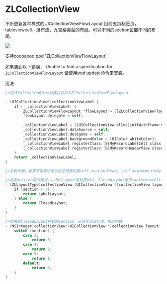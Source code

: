# ZLCollectionView
不断更新各种样式的UICollectionViewFlowLayout
目前支持标签页，tableviewcell，瀑布流，九宫格类型的布局。可以不同的section设置不同的布局。

![](https://github.com/czl0325/ZLCollectionView/blob/master/demo.gif?raw=true)


支持cocoapod
pod 'ZLCollectionViewFlowLayout' 

如果遇到以下错误，
Unable to find a specification for `ZLCollectionViewFlowLayout`
请使用pod update命令来安装。


用法

```Objective-C
//在UICollectionView创建之前加入ZLCollectionViewFlowLayout

- (UICollectionView*)collectionViewLabel {
    if (!_collectionViewLabel) {
        ZLCollectionViewFlowLayout *flowLayout = [[ZLCollectionViewFlowLayout alloc] init];
        flowLayout.delegate = self;
        
        _collectionViewLabel = [[UICollectionView alloc]initWithFrame:self.view.bounds collectionViewLayout:flowLayout];
        _collectionViewLabel.dataSource = self;
        _collectionViewLabel.delegate = self;
        _collectionViewLabel.backgroundColor = [UIColor whiteColor];
        [_collectionViewLabel registerClass:[SEMyRecordLabelCell class] forCellWithReuseIdentifier:[SEMyRecordLabelCell cellIdentifier]];
        [_collectionViewLabel registerClass:[SEMyRecordHeaderView class] forSupplementaryViewOfKind:UICollectionElementKindSectionHeader withReuseIdentifier:[SEMyRecordHeaderView headerViewIdentifier]];
    }
    return _collectionViewLabel;
}

//实现代理，如果不实现也可以自己直接设置self.sectionInset，self.minimumLineSpacing，self.minimumInteritemSpacing。但是这种设置不支持不同section不同数值

//指定section用的样式。LabelLayout是标签样式，ClosedLayout用于tableviewcell或者瀑布流，九宫格之类的。
- (ZLLayoutType)collectionView:(UICollectionView *)collectionView layout:(ZLCollectionViewFlowLayout *)collectionViewLayout typeOfLayout:(NSInteger)section {
    if (section < 3) {
        return LabelLayout;
    } else {
        return ClosedLayout;
    }
}

//如果是ClosedLayout样式的section，必须实现该代理，指定列数
- (NSInteger)collectionView:(UICollectionView *)collectionView layout:(ZLCollectionViewFlowLayout*)collectionViewLayout columnCountOfSection:(NSInteger)section {
    switch (section) {
        case 3:
            return 3;
        case 4:
            return 2;
        case 5:
            return 1;
        default:
            return 0;
    }
}
```
